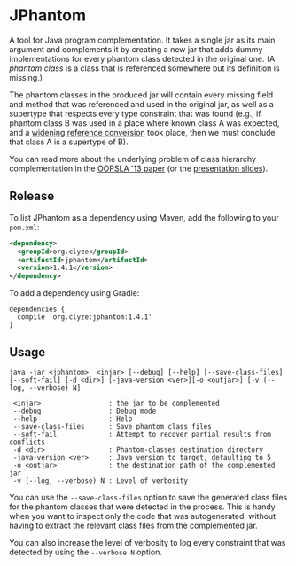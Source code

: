 JPhantom
========

A tool for Java program complementation. It takes a single jar as its
main argument and complements it by creating a new jar that adds dummy
implementations for every phantom class detected in the original
one. (A *phantom class* is a class that is referenced somewhere but
its definition is missing.)

The phantom classes in the produced jar will contain every missing
field and method that was referenced and used in the original jar, as
well as a supertype that respects every type constraint that was found
(e.g., if phantom class B was used in a place where known class A was
expected, and a [widening reference
conversion](http://docs.oracle.com/javase/specs/jls/se14/html/jls-5.html#jls-5.1.5)
took place, then we must conclude that class A is a supertype of B).

You can read more about the underlying problem of class hierarchy
complementation in the [OOPSLA '13 paper](http://yanniss.github.io/jphantom-oopsla13.pdf)
(or the [presentation slides](http://gbalats.github.io/assets/presentations/oopsla2013-jphantom.pdf)).


Release
-------

To list JPhantom as a dependency using Maven, add the following to
your `pom.xml`:

```xml
<dependency>
  <groupId>org.clyze</groupId>
  <artifactId>jphantom</artifactId>
  <version>1.4.1</version>
</dependency>
```

To add a dependency using Gradle:

```
dependencies {
  compile 'org.clyze:jphantom:1.4.1'
}
```


Usage
-----

    java -jar <jphantom>  <injar> [--debug] [--help] [--save-class-files] [--soft-fail] [-d <dir>] [-java-version <ver>][-o <outjar>] [-v (--log, --verbose) N]
    
     <injar>                 : the jar to be complemented
     --debug                 : Debug mode
     --help                  : Help
     --save-class-files      : Save phantom class files
     --soft-fail             : Attempt to recover partial results from conflicts
     -d <dir>                : Phantom-classes destination directory
     -java-version <ver>     : Java version to target, defaulting to 5
     -o <outjar>             : the destination path of the complemented jar
     -v (--log, --verbose) N : Level of verbosity


You can use the `--save-class-files` option to save the generated
class files for the phantom classes that were detected in the
process. This is handy when you want to inspect only the code that was
autogenerated, without having to extract the relevant class files from
the complemented jar.

You can also increase the level of verbosity to log every constraint
that was detected by using the `--verbose N` option.

